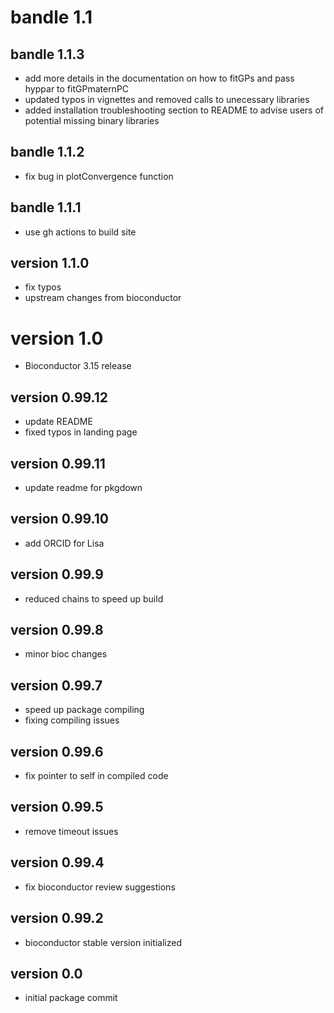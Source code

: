 # bandle 1.1

## bandle 1.1.3
- add more details in the documentation on how to 
fitGPs and pass hyppar to fitGPmaternPC
- updated typos in vignettes and removed calls to 
unecessary libraries 
- added installation troubleshooting section to 
README to advise users of potential missing
binary libraries


## bandle 1.1.2
- fix bug in plotConvergence function

## bandle 1.1.1
- use gh actions to build site

## version 1.1.0
- fix typos
- upstream changes from bioconductor

# version 1.0
- Bioconductor 3.15 release

## version 0.99.12
- update README
- fixed typos in landing page

## version 0.99.11

- update readme for pkgdown
## version 0.99.10

- add ORCID for Lisa
## version 0.99.9

- reduced chains to speed up build
## version 0.99.8

- minor bioc changes 

## version 0.99.7

- speed up package compiling
- fixing compiling issues

## version 0.99.6

- fix pointer to self in compiled code

## version 0.99.5

- remove timeout issues

## version 0.99.4

- fix bioconductor review suggestions

## version 0.99.2

- bioconductor stable version initialized

## version 0.0

- initial package commit



